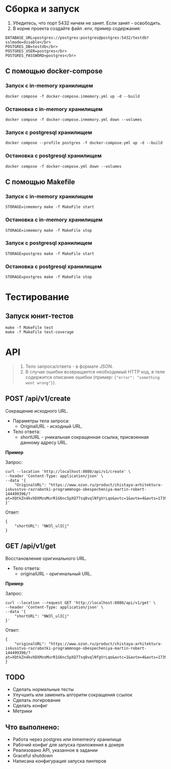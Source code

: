 # Сборка и запуск
1. Убедитесь, что порт 5432 ничем не занят. Если занят - освободить.
2. В корне проекта создайте файл .env, пример содержания:</b>
```
DATABASE_URL=postgres://postgres:postgres@postgres:5432/testdb?sslmode=disable</br>
POSTGRES_DB=testdb</br>
POSTGRES_USER=postgres</br>
POSTGRES_PASSWORD=postgres</br>
```
## С помощью docker-compose
### Запуск с in-memory хранилищем
```
docker compose -f docker-compose.inmemory.yml up -d --build
```
### Остановка с in-memory хранилищем
```
docker compose -f docker-compose.inmemory.yml down --volumes
```
### Запуск с postgresql хранилищем
```
docker compose --profile postgres -f docker-compose.yml up -d --build
```
### Остановка с postgresql хранилищем
```
docker compose -f docker-compose.yml down --volumes
```

## С помощью Makefile
### Запуск с in-memory хранилищем
```
STORAGE=inmemory make -f MakeFile start
```
### Остановка с in-memory хранилищем
```
STORAGE=inmemory make -f MakeFile stop
```
### Запуск с postgresql хранилищем
```
STORAGE=postgres make -f MakeFile start
```

### Остановка с postgresql хранилищем
```
STORAGE=postgres make -f MakeFile stop
```

# Тестирование
## Запуск юнит-тестов
```
make -f MakeFile test
make -f MakeFile test-coverage
```

# API

> 1) Тело запроса/ответа - в формате JSON.
> 2) В случае ошибки возвращается необходимый HTTP код, в теле содержится описание ошибки (пример: ```{"error": "something went wrong"}```).

## POST /api/v1/create
Сокращение исходного URL.

- Параметры тела запроса:
    - OriginalURL - исходный URL.
- Тело ответа:
    - shortURL - уникальная сокращенная ссылка, присвоенная данному адресу URL.

**Пример**

Запрос:

```
curl --location 'http://localhost:8080/api/v1/create' \
--header 'Content-Type: application/json' \
--data '{
    "OriginalURL": "https://www.ozon.ru/product/chistaya-arhitektura-iskusstvo-razrabotki-programmnogo-obespecheniya-martin-robert-144499396/?at=XQtkZn4kvhDXMzoMurR1G6nc5pXQ77sq8vqlNfgVrLqo&avtc=1&avte=4&avts=1739295310&keywords=%D0%BA%D0%BD%D0%B8%D0%B3%D0%B0+%D1%80%D0%BE%D0%B1%D0%B5%D1%80%D1%82+%D0%BC%D0%B0%D1%80%D1%82%D0%B8%D0%BD"
}'
```

Ответ:

```
{
    "shortURL": "NW3l_ulICj"
}
```

## GET /api/v1/get
Восстановление оригинального URL.

- Тело ответа:
    - originalURL - оригинальный URL.

**Пример**

Запрос:

```
curl --location --request GET 'http://localhost:8080/api/v1/get' \
--header 'Content-Type: application/json' \
--data '{
    "shortURL": "NW3l_ulICj"
}'
```

Ответ:

```
{
    "originalURL": "https://www.ozon.ru/product/chistaya-arhitektura-iskusstvo-razrabotki-programmnogo-obespecheniya-martin-robert-144499396/?at=XQtkZn4kvhDXMzoMurR1G6nc5pXQ77sq8vqlNfgVrLqo&avtc=1&avte=4&avts=1739295310&keywords=%D0%BA%D0%BD%D0%B8%D0%B3%D0%B0+%D1%80%D0%BE%D0%B1%D0%B5%D1%80%D1%82+%D0%BC%D0%B0%D1%80%D1%82%D0%B8%D0%BD"
}
```

## TODO
- Сделать нормальные тесты
- Улучшить или заменить алгоритм сокращения ссылок
- Сделать логирование
- Сделать конфиг
- Метрики

## Что выполнено:
- Работа через postgres или inmemeory хранилище
- Рабочий конфиг для запуска приложения в докере
- Реализовано API, указанное в задании
- Graceful shutdown
- Написана конфигурация запуска линтеров